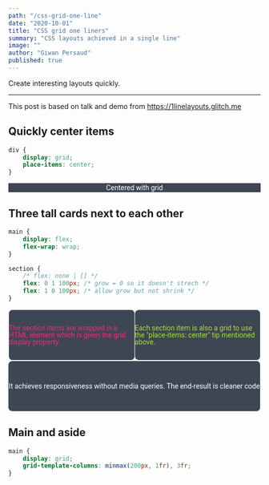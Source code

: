 ```yaml
---
path: "/css-grid-one-line"
date: "2020-10-01"
title: "CSS grid one liners"
summary: "CSS layouts achieved in a single line"
image: ""
author: "Giwan Persaud"
published: true
---
```


Create interesting layouts quickly.

---

This post is based on talk and demo from https://1linelayouts.glitch.me

<style>
:root {
    --grid-demo-bg-color: #37374661; 
    --code-background: #3e4654;
    --font-family: "Roboto", "sans-serif"; 
}
</style>

## Quickly center items

```css
div {
    display: grid;
    place-items: center;
}
```

<style>
.demo-center-item {
    display: grid;
    place-items: center;
    padding: var(--unit);
    margin: var(--unit) 0;
    background-color: var(--code-background);
    border:1px solid var(--grid-demo-bg-color);
    font-family: var(--font-family);
    color: white;
}
</style>
<div class="demo-center-item">
    Centered with grid
</div>

## Three tall cards next to each other

```css
main {
    display: flex;
    flex-wrap: wrap;
}

section {
    /* flex: none | [] */
    flex: 0 1 100px; /* grow = 0 so it doesn't strech */
    flex: 1 0 100px; /* allow grow but not shrink */
}
```

<style>

#demo-cells-1 {
    margin-bottom: var(--unit);
}

#demo-cells-1-main {
    display: flex;
    flex-wrap: wrap;
}

#demo-cells-1-main > section {
flex: 1 0 250px;
background-color: mintcream;
min-height: 100px;
border: 1px solid white;
border-radius: 8px;
/* color: var(--grid-demo-bg-color); */
display: grid;
place-items: center;
font-family: var(--font-family);
font-size: 1em;
line-height: 1em;
padding: var(--unit) calc(var(--unit) / 2);
background-color: var(--code-background);
margin-top: var(--unit);
}

#demo-cells-1-main > section + section {
    border-left-width: 0px;
    color: white;
}

#demo-cells-1-main > section:first-child {
    color: #f92672; 
}

#demo-cells-1-main > section:nth-child(2) {
    color:#a6e22e;
    /* color: #3e4654; */
}

</style>
<article id="demo-cells-1">

<main id="demo-cells-1-main">
    <section>The section items are wrapped in a HTML element which is given the grid display property.</section>
    <section>Each section item is also a grid to use the "place-items: center" tip mentioned above.</section>
    <section>It achieves responsiveness without media queries. The end-result is cleaner code</section>
</main>
</article>

## Main and aside

```css
main {
    display: grid;
    grid-template-columns: minmax(200px, 1fr), 3fr;
}
```
